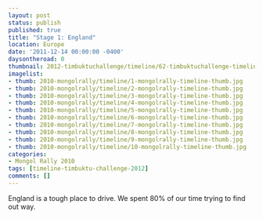 ```yaml
---
layout: post
status: publish
published: true
title: "Stage 1: England"
location: Europe
date: '2011-12-14 00:00:00 -0400'
daysontheroad: 0
thumbnail: 2012-timbuktuchallenge/timeline/62-timbuktuchallenge-timeline-thumb.jpg
imagelist:
- thumb: 2010-mongolrally/timeline/1-mongolrally-timeline-thumb.jpg
- thumb: 2010-mongolrally/timeline/2-mongolrally-timeline-thumb.jpg
- thumb: 2010-mongolrally/timeline/3-mongolrally-timeline-thumb.jpg
- thumb: 2010-mongolrally/timeline/4-mongolrally-timeline-thumb.jpg
- thumb: 2010-mongolrally/timeline/5-mongolrally-timeline-thumb.jpg
- thumb: 2010-mongolrally/timeline/6-mongolrally-timeline-thumb.jpg
- thumb: 2010-mongolrally/timeline/7-mongolrally-timeline-thumb.jpg
- thumb: 2010-mongolrally/timeline/8-mongolrally-timeline-thumb.jpg
- thumb: 2010-mongolrally/timeline/9-mongolrally-timeline-thumb.jpg
- thumb: 2010-mongolrally/timeline/10-mongolrally-timeline-thumb.jpg
categories:
- Mongol Rally 2010
tags: [timeline-timbuktu-challenge-2012]
comments: []
---
```

England is a tough place to drive. We spent 80% of our time trying to find out way.
